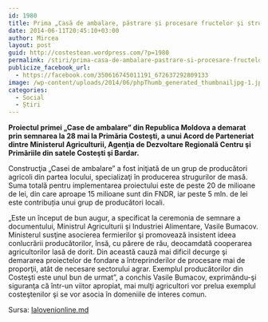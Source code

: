 ```yaml
---
id: 1980
title: Prima „Casă de ambalare, păstrare și procesare fructelor și strugurilor” va fi construită la Costești
date: 2014-06-11T20:45:10+03:00
author: Mircea
layout: post
guid: http://costestean.wordpress.com/?p=1980
permalink: /stiri/prima-casa-de-ambalare-pastrare-si-procesare-fructelor-si-strugurilor-va-fi-construita-la-costesti/
publicize_facebook_url:
  - https://facebook.com/350616745011191_672637292809133
image: /wp-content/uploads/2014/06/phpThumb_generated_thumbnailjpg-1.jpg
categories:
  - Social
  - Știri
---
```

**Proiectul primei „Case de ambalare” din Republica Moldova a demarat prin semnarea la 28 mai la Primăria Costeşti, a unui Acord de Parteneriat dintre Ministerul Agriculturii, Agenţia de Dezvoltare Regională Centru şi Primăriile din satele Costeşti şi Bardar.**<!--more-->

Construcţia „Casei de ambalare” a fost iniţiată de un grup de producători agricoli din partea locului, specializaţi în producerea strugurilor de masă. Suma totală pentru implementarea proiectului este de peste 20 de milioane de lei, din care aproape 15 milioane sunt din FNDR, iar peste 5 mln. de lei este contribuția unui grup de producători locali.

„Este un început de bun augur, a specificat la ceremonia de semnare a documentului, Ministrul Agriculturii şi Industriei Alimentare, Vasile Bumacov. Ministerul susţine asocierea fermierilor şi promovează insistent ideea conlucrării producătorilor, însă, cu părere de rău, deocamdată cooperarea agricultorilor lasă de dorit. Din această cauză mai dificil decurge şi demararea proiectelor de fondare a întreprinderilor de procesare mai de proporţii, atât de necesare sectorului agrar. Exemplul producătorilor din Costeşti este unul bun de urmat&#8221;, a conchis Vasile Bumacov, exprimându-şi siguranţa că într-un viitor apropiat, mai mulţi agricultori vor prelua exemplul costeştenilor şi se vor asocia în domeniile de interes comun.

Sursa: [Ialovenionline.md](http://ialovenionline.md)